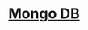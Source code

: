 # [Mongo DB](https://github.com/kannanjayachandran/Full-Stack-Data-Science/tree/main/04.%20Database/2_MongoDB)
